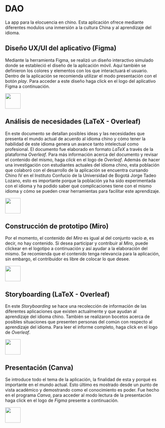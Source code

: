 # DAO
La app para la elocuencia en chino. Esta aplicación ofrece mediante diferentes modulos una inmersión a la cultura China y al aprendizaje del idioma.

## Diseño UX/UI del aplicativo (Figma)

Mediante la herramienta Figma, se realizó un diseño interactivo simulado donde se estableció el diseño de la aplicación móvil. Aquí también se definieron los colores y elementos con los que interactuará el usuario. Dentro de la aplicación se recomienda utilizar el modo presentación con el botón *play*. Para acceder a este diseño haga click en el logo del aplicativo Figma a continuación.

<a href='https://shorturl.at/cgoyU'><img src='https://upload.wikimedia.org/wikipedia/commons/3/33/Figma-logo.svg' height="50"></a>

## Análisis de necesidades (LaTeX - Overleaf)

En este documento se detallan posibles ideas y las necesidades que presenta el mundo actual de acuerdo al idioma chino y cómo tener la habilidad de este idioma genera un avance tanto intelectual como profesional. El documento fue elaborado en formato *LaTeX* a través de la plataforma *Overleaf*. Para más información acerca del documento y revisar el contenido del mismo, haga *click* en el logo de *Overleaf*. Además de hacer una investigación con estudiantes actuales del idioma chino, esta población que colaboró con el desarrollo de la aplicación se encuentra cursando Chino IV en el Instituto Confucio de la Universidad de Bogotá Jorge Tadeo Lozano, esto es importante porque la población ya ha sido experimentada con el idioma y ha podido saber qué complicaciones tiene con el mismo idioma y cómo se pueden crear herramientas para facilitar este aprendizaje.

<a href='https://www.overleaf.com/read/jkggrzqzkrzp#812582'><img src='https://images.ctfassets.net/nrgyaltdicpt/6gsvc5Ogjmu04I4Miu0uGg/cb1d4391717d2ab8d5e42ede6fb0eef1/overleaf_wide_colour_light_bg.png' height="50"></a>

## Construcción de prototipo (Miro)

Por el momento, el contenido del *Miro* es igual al del conjunto vacío $\emptyset$, es decir, no hay contenido. Si desea participar y contribuir al *Miro*, puede clickear en el logotipo a continuación y así ayudar a la elaboración del mismo. Se recomienda que el contenido tenga relevancia para la aplicación, sin embargo, el contribuidor es libre de colocar lo que desee.

<a href='https://miro.com/welcomeonboard/UkwxRmUwcGtNdTU3RzlSUGlUSzZQdkU0aUR6cUtnVnRGVWI2eXpudXkwTkhlYVZHcGJmWHpZQ0ZiN1RNTGpuU3wzNDU4NzY0NTQ4NzA5OTMwODEzfDI=?share_link_id=668356837041'><img src='https://asset.brandfetch.io/idAnDTFapY/idkwvxShC9.jpeg' height="50"></a>	

## Storyboarding (LaTeX - Overleaf)

En este *Storyboarding* se hace una recolección de información de las diferentes aplicaciones que existen actualmente y que ayudan al aprendizaje del idioma chino. También se realizaron bocetos acerca de posibles situaciones que presenten personas del común con respecto al aprendizaje del idioma. Para leer el informe completo, haga click en el logo de *Overleaf*.

<a href='https://www.overleaf.com/read/wshxdmdcfspf#e8c83d'><img src='https://images.ctfassets.net/nrgyaltdicpt/6gsvc5Ogjmu04I4Miu0uGg/cb1d4391717d2ab8d5e42ede6fb0eef1/overleaf_wide_colour_light_bg.png' height="50"></a>

## Presentación (Canva)

Se introduce todo el tema de la aplicación, la finalidad de esta y porqué es importante en el mundo actual. Esto último es mostrado desde un punto de vista académico y demostrando como el conocimiento es poder. Fue hecho en el programa *Canva*, para acceder al modo lectura de la presentación haga click en el logo de *Figma* presente a continuación.


<a href='https://www.canva.com/design/DAF_yS9chbA/7_VDtAfJWx8XuPMo-PZ4fA/view?utm_content=DAF_yS9chbA&utm_campaign=designshare&utm_medium=link&utm_source=editor'><img src='https://upload.wikimedia.org/wikipedia/commons/0/08/Canva_icon_2021.svg' height="50"></a>